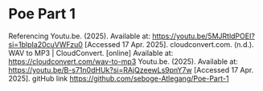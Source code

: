 # Poe Part 1

Referencing
Youtu.be. (2025). Available at: https://youtu.be/5MJRtldPOEI?si=1blpIa20cuVWFzu0 [Accessed 17 Apr. 2025].
cloudconvert.com. (n.d.). WAV to MP3 | CloudConvert. [online] Available at: https://cloudconvert.com/wav-to-mp3
Youtu.be. (2025). Available at: https://youtu.be/B-s71n0dHUk?si=RAjQzeewLs9pnY7w [Accessed 17 Apr. 2025].
gitHub link https://github.com/seboge-Atlegang/Poe-Part-1
